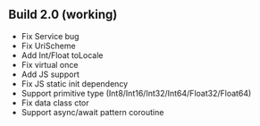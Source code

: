 

## Build 2.0 (working) ##
- Fix Service bug
- Fix UriScheme
- Add Int/Float toLocale
- Fix virtual once
- Add JS support
- Fix JS static init dependency
- Support primitive type (Int8/Int16/Int32/Int64/Float32/Float64)
- Fix data class ctor
- Support async/await pattern coroutine
